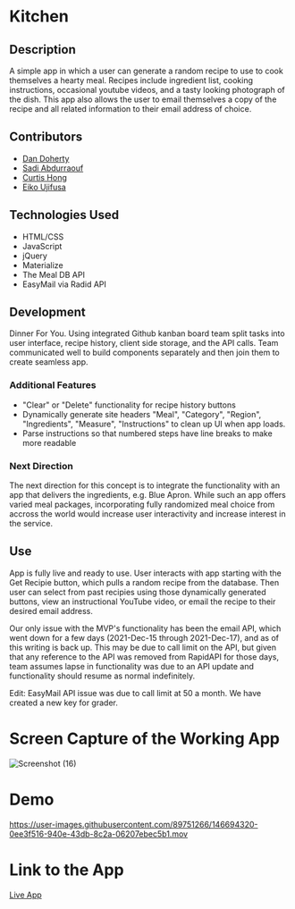 # Kitchen


## Description
A simple app in which a user can generate a random recipe to use to cook themselves a hearty meal. 
Recipes include ingredient list, cooking instructions, occasional youtube videos, and a tasty looking photograph of the dish. 
This app also allows the user to email themselves a copy of the recipe and all related information to their email address of choice.


## Contributors
- [Dan Doherty](https://github.com/ddoherty6)
- [Sadi Abdurraouf](https://github.com/asadi80)
- [Curtis Hong](https://github.com/NonchalantGarage)
- [Eiko Ujifusa](https://github.com/eikouji)

## Technologies Used

- HTML/CSS
- JavaScript
- jQuery
- Materialize
- The Meal DB API
- EasyMail via Radid API

## Development
Dinner For You. Using integrated Github kanban board team split tasks into user interface, recipe history, client side storage, and the API calls. Team communicated well to build components separately and then join them to create seamless app.



### Additional Features

- "Clear" or "Delete" functionality for recipe history buttons
- Dynamically generate site headers "Meal", "Category", "Region", "Ingredients", "Measure", "Instructions" to clean up UI when app loads.
- Parse instructions so that numbered steps have line breaks to make more readable

### Next Direction

The next direction for this concept is to integrate the functionality with an app that delivers the ingredients, e.g. Blue Apron. While such an app offers varied meal packages, incorporating fully randomized meal choice from accross the world would increase user interactivity and increase interest in the service.

## Use

App is fully live and ready to use. User interacts with app starting with the Get Recipie button, which pulls a random recipe from the database. Then user can select from past recipies using those dynamically generated buttons, view an instructional YouTube video, or email the recipe to their desired email address. 

Our only issue with the MVP's functionality has been the email API, which went down for a few days (2021-Dec-15 through 2021-Dec-17), and as of this writing is back up. This may be due to call limit on the API, but given that any reference to the API was removed from RapidAPI for those days, team assumes lapse in functionality was due to an API update and functionality should resume as normal indefinitely.

Edit: EasyMail API issue was due to call limit at 50 a month. We have created a new key for grader.


# Screen Capture of the Working App

![Screenshot (16)](https://user-images.githubusercontent.com/89751266/146664325-27e406be-2110-4bce-bcfd-c20662d5e80d.png)

# Demo

https://user-images.githubusercontent.com/89751266/146694320-0ee3f516-940e-43db-8c2a-06207ebec5b1.mov



# Link to the App #

[Live App](https://asadi80.github.io/kitchen/)
                    
